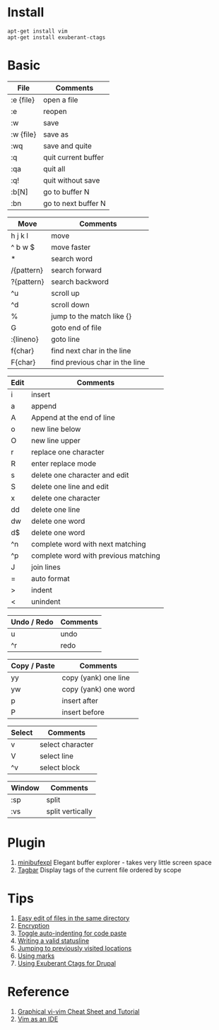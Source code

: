 # Install
```
apt-get install vim
apt-get install exuberant-ctags
```

# Basic
| File | Comments |
| ------- | ---- |
| :e {file} | open a file |
| :e | reopen |
| :w | save |
| :w {file} | save as | 
| :wq | save and quite |
| :q | quit current buffer |
| :qa | quit all |
| :q! | quit without save |
| :b[N] | go to buffer N |
| :bn | go to next buffer N |

| Move | Comments |
| ------- | ---- |
| h j k l | move |
| ^ b w $ | move faster |
| *       | search word |
| /{pattern} | search forward |
| ?{pattern} | search backword |
| ^u | scroll up |
| ^d | scroll down |
| % | jump to the match like {} |
| G | goto end of file |
| :{lineno} | goto line |
| f{char} | find next char in the line |
| F{char} | find previous char in the line |

| Edit | Comments |
| ------- | ---- |
| i | insert |
| a | append |
| A | Append at the end of line |
| o | new line below |
| O | new line upper |
| r | replace one character |
| R | enter replace mode |
| s | delete one character and edit |
| S | delete one line and edit |
| x | delete one character |
| dd | delete one line |
| dw | delete one word |
| d$ | delete one word |
| ^n | complete word with next matching |
| ^p | complete word with previous matching |
| J | join lines |
| = | auto format |
| > | indent |
| < | unindent |

| Undo / Redo | Comments |
| ------- | ---- |
| u | undo |
| ^r | redo |

| Copy / Paste | Comments |
| ------- | ---- |
| yy | copy (yank) one line |
| yw | copy (yank) one word |
| p | insert after |
| P | insert before |


| Select | Comments |
| ------- | ---- |
| v | select character |
| V | select line |
| ^v | select block |

| Window | Comments |
| ------- | ---- |
| :sp | split |
| :vs | split vertically |

# Plugin

1. [minibufexpl](http://www.vim.org/scripts/script.php?script_id=159) Elegant buffer explorer - takes very little screen space 
2. [Tagbar](http://www.vim.org/scripts/script.php?script_id=3465) Display tags of the current file ordered by scope

# Tips

1. [Easy edit of files in the same directory](http://vim.wikia.com/wiki/Easy_edit_of_files_in_the_same_directory)
2. [Encryption](http://vim.wikia.com/wiki/Encryption)
3. [Toggle auto-indenting for code paste](http://vim.wikia.com/wiki/Toggle_auto-indenting_for_code_paste)
4. [Writing a valid statusline](http://vim.wikia.com/wiki/Writing_a_valid_statusline)
5. [Jumping to previously visited locations](http://vim.wikia.com/wiki/Jumping_to_previously_visited_locations)
6. [Using marks](http://vim.wikia.com/wiki/Using_marks)
7. [Using Exuberant Ctags for Drupal](https://www.koumbit.org/en/content/using-exuberant-ctags-drupal)

# Reference
1. [Graphical vi-vim Cheat Sheet and Tutorial](http://www.viemu.com/a_vi_vim_graphical_cheat_sheet_tutorial.html)
2. [Vim as an IDE](https://github.com/jez/vim-as-an-ide)

